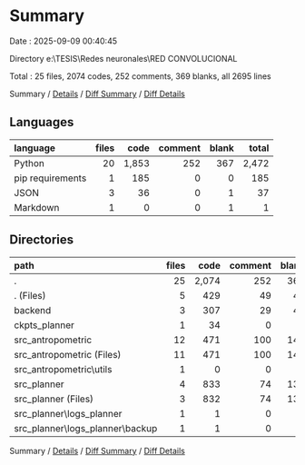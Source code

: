 # Summary

Date : 2025-09-09 00:40:45

Directory e:\\TESIS\\Redes neuronales\\RED CONVOLUCIONAL

Total : 25 files,  2074 codes, 252 comments, 369 blanks, all 2695 lines

Summary / [Details](details.md) / [Diff Summary](diff.md) / [Diff Details](diff-details.md)

## Languages
| language | files | code | comment | blank | total |
| :--- | ---: | ---: | ---: | ---: | ---: |
| Python | 20 | 1,853 | 252 | 367 | 2,472 |
| pip requirements | 1 | 185 | 0 | 0 | 185 |
| JSON | 3 | 36 | 0 | 1 | 37 |
| Markdown | 1 | 0 | 0 | 1 | 1 |

## Directories
| path | files | code | comment | blank | total |
| :--- | ---: | ---: | ---: | ---: | ---: |
| . | 25 | 2,074 | 252 | 369 | 2,695 |
| . (Files) | 5 | 429 | 49 | 44 | 522 |
| backend | 3 | 307 | 29 | 48 | 384 |
| ckpts_planner | 1 | 34 | 0 | 0 | 34 |
| src_antropometric | 12 | 471 | 100 | 142 | 713 |
| src_antropometric (Files) | 11 | 471 | 100 | 141 | 712 |
| src_antropometric\\utils | 1 | 0 | 0 | 1 | 1 |
| src_planner | 4 | 833 | 74 | 135 | 1,042 |
| src_planner (Files) | 3 | 832 | 74 | 135 | 1,041 |
| src_planner\\logs_planner | 1 | 1 | 0 | 0 | 1 |
| src_planner\\logs_planner\\backup | 1 | 1 | 0 | 0 | 1 |

Summary / [Details](details.md) / [Diff Summary](diff.md) / [Diff Details](diff-details.md)